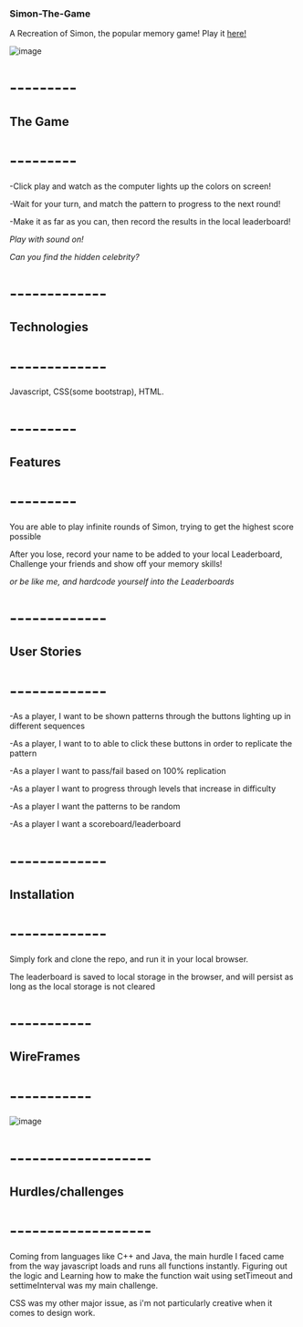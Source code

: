 ### Simon-The-Game

A Recreation of Simon, the popular memory game! Play it [here!](https://nickaponte.github.io/Simon-The-Game/)

![image](https://media.git.generalassemb.ly/user/34059/files/22332c00-76b1-11eb-9ee0-88de3a2c65d3)

# ---------
## The Game
# ---------

-Click play and watch as the computer lights up the colors on screen!

-Wait for your turn, and match the pattern to progress to the next round!

-Make it as far as you can, then record the results in the local leaderboard!

*Play with sound on!*

*Can you find the hidden celebrity?*

# -------------
## Technologies
# -------------

Javascript, CSS(some bootstrap), HTML.

# ---------
## Features
# ---------

You are able to play infinite rounds of Simon, trying to get the highest score possible

After you lose, record your name to be added to your local Leaderboard, Challenge your friends and show off your memory skills! 

*or be like me, and hardcode yourself into the Leaderboards*

# -------------
## User Stories
# -------------

-As a player, I want to be shown patterns through the buttons lighting up in different sequences

-As a player, I want to to able to click these buttons in order to replicate the pattern

-As a player I want to pass/fail based on 100% replication

-As a player I want to progress through levels that increase in difficulty

-As a player I want the patterns to be random

-As a player I want a scoreboard/leaderboard

# -------------
## Installation
# -------------

Simply fork and clone the repo, and run it in your local browser.

The leaderboard is saved to local storage in the browser, and will persist as long as the local storage is not cleared

# -----------
## WireFrames
# -----------

![image](https://media.git.generalassemb.ly/user/34059/files/6d9b0980-76b4-11eb-9d2e-8c0281f731e6)

# -------------------
## Hurdles/challenges
# -------------------

Coming from languages like C++ and Java, the main hurdle I faced came from the way javascript loads and runs all functions instantly. Figuring out the logic and Learning how to make the function wait using setTimeout and settimeInterval was my main challenge. 

CSS was my other major issue, as i'm not particularly creative when it comes to design work. 
